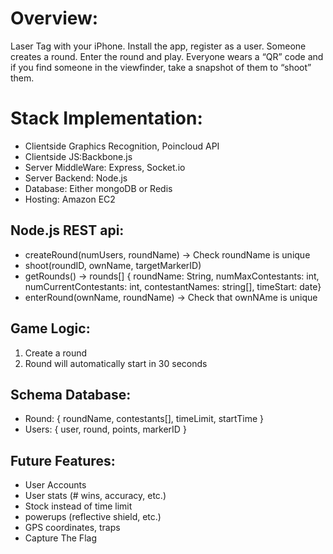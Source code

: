 # Overview:
Laser Tag with your iPhone.  Install the app, register as a user.  Someone creates a round.  Enter the round and play.  Everyone wears a “QR” code and if you find someone in the viewfinder, take a snapshot of them to “shoot” them.

# Stack Implementation:
- Clientside Graphics Recognition, Poincloud API
- Clientside JS:Backbone.js
- Server MiddleWare: Express, Socket.io
- Server Backend: Node.js
- Database: Either mongoDB or Redis
- Hosting: Amazon EC2

## Node.js REST api:
- createRound(numUsers, roundName) -> Check roundName is unique
- shoot(roundID, ownName, targetMarkerID)
- getRounds() -> rounds[] { roundName: String, numMaxContestants: int, numCurrentContestants: int, contestantNames: string[], timeStart: date}
- enterRound(ownName, roundName) -> Check that ownNAme is unique

## Game Logic:
1. Create a round
2. Round will automatically start in 30 seconds

## Schema Database:
- Round: { roundName, contestants[], timeLimit, startTime }
- Users: { user, round, points, markerID }

## Future Features:
- User Accounts
- User stats (# wins, accuracy, etc.)
- Stock instead of time limit
- powerups (reflective shield, etc.)
- GPS coordinates, traps
- Capture The Flag

